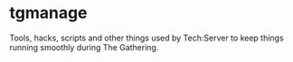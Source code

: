 tgmanage
========

Tools, hacks, scripts and other things used by Tech:Server to keep things running smoothly during The Gathering.
